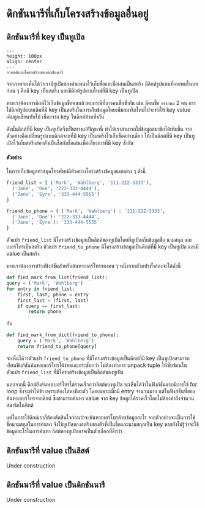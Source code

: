 # ดิกชันนารีที่เก็บโครงสร้างข้อมูลอื่นอยู่


## ดิกชันนารีที่ key เป็นทูเปิล


```{figure} img/dict-tuple.jpeg
---
height: 100px
align: center
---
ภาพอธิบายโครงสร้างของดิกชันนารี
```

จากภาพจะเห็นได้ว่าเรามีทูเปิลสองตำแหน่งไว้เก็บชื่อและชื่อเล่นเป็นสตริง มีดิกต์รูปแบบที่เคยพบในบทก่อน ๆ คือมี key เป็นสตริง และมีดิกต์รูปแบบใหม่ที่มี key เป็นทูเปิล

หากเราต้องการดิกต์ไว้เก็บข้อมูลชื่อคนแล้วพบกรณีที่บางคนชื่อซ้ำกัน เช่น มีคนชื่อ ```อรรถพล``` 2 คน การใช้ดิกต์รูปแบบเดิมที่มี key เป็นสตริงในการเก็บข้อมูลโดยเพิ่มสมาชิกใหม่ไปจะทำให้ key value เดิมถูกเขียนทับไป เนื่องจาก key ในดิกต์ห้ามซ้ำกัน 

ดังนั้นดิกต์ที่มี key เป็นทูเปิลจึงเป็นทางแก้ปัญหานี้ ทำให้เราสามารถใส่ข้อมูลสมาชิกได้เพิ่มขึ้น จากตัวอย่างคือเปลี่ยนรูปแบบดิกต์จากที่มี key เป็นสตริงไว้เก็บชื่ออย่างเดียว ให้เป็นดิกต์ที่มี key เป็นทูเปิลไว้เก็บสตริงสองตัวเป็นชื่อกับชื่อเล่นเพื่อเลี่ยงการที่มี key ซ้ำกัน

#### ตัวอย่าง
ในการเก็บข้อมูลทำสมุดโทรศัพท์มีตัวอย่างโครงสร้างข้อมูลแบบต่าง ๆ  ดังนี้ 

```python
friend_list = [ ('Mark', 'Wahlberg', '111-222-3333'),
  ('Jane', 'Doe', '222-333-4444'),
  ('Jane', 'Eyre', '333-444-5555')
]

friend_to_phone = { ('Mark', 'Wahlberg') : '111-222-3333',
  ('Jane', 'Doe'): '222-333-4444',
  ('Jane', 'Eyre'): '333-444-5555'
}
```
ตัวแปร ```friend_list``` มีโครงสร้างข้อมูลเป็นลิสต์ของทูเปิลโดยที่ทูเปิลเก็บข้อมูลชื่อ นามสกุล และเบอร์โทรเป็นสตริง ตัวแปร ```friend_to_phone``` มีโครงสร้างข้อมูลเป็นดิกต์ที่มี key เป็นทูเปิล และมี value เป็นสตริง

หากเราต้องการสร้างฟังก์ชันสำหรับค้นหาเบอร์โทรของคน ๆ หนึ่งจากตัวแปรทั้งสองจะได้ดังนี้

```python
def find_mark_from_list(friend_list):
query = ('Mark', 'Wahlberg')
for entry in friend_list:
	first, last, phone = entry
	first_last = (first, last)
	if query == first_last: 
		return phone
```
กับ

```python
def find_mark_from_dict(friend_to_phone):
    query = ('Mark', 'Wahlberg')
    return friend_to_phone[query]
```

จะเห็นได้ว่าตัวแปร ```friend_to_phone``` ที่มีโครงสร้างข้อมูลเป็นดิกต์ที่มี key เป็นทูเปิลสามารถเขียนฟังก์ชันค้นหาเบอร์โทรได้ง่ายและกระชับกว่า ไม่ต้องทำการ unpack tuple ให้ซับซ้อนในตัวแปร ```friend_list```  ที่มีโครงสร้างข้อมูลเป็นลิสต์ของทูเปิล

นอกจากนี้ ดิกต์ยังค้นหาเบอร์โทรได้รวดเร็วกว่าลิสต์ของทูเปิล จะเห็นได้ว่าในฟังก์ชันแรกมีการใช้ for loop ซึ่งจะทำให้ช้า เพราะต้องไล่หาทีละตัว โดยเฉพาะเมื่อมี entry จำนวนมาก แต่ในฟังก์ชันที่สองค้นหาเบอร์โทรจากดิกต์ ซึ่งสามารถค้นหา value จาก key ข้อมูลได้รวดเร็วโดยไม่ต้องคำถึงจำนวนสมาชิกในดิกต์

แต่ในการใช้ดิกต์เราก็ต้องตัดสินใจก่อนว่าจะค้นหาเบอร์โทรด้วยข้อมูลอะไร จากตัวอย่างจะเป็นการใช้ชื่อนามสกุลในการค้นหา จึงใช้ทูเปิลของสตริงสองตัวที่เป็นชื่อและนามสกุลเป็น key  หากยังไม่รู้ว่าจะใช้ข้อมูลอะไรในการค้นหา ลิสต์ของทูเปิลอาจเป็นตัวเลือกที่ดีกว่า


## ดิกชันนารีที่ value เป็นลิสต์

Under construction

## ดิกชันนารีที่ value เป็นดิกชันนารี

Under construction